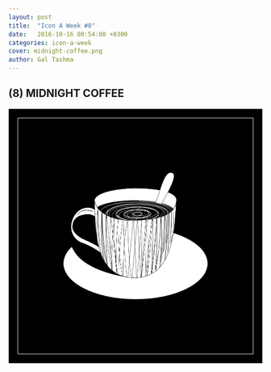 ```yaml
---
layout: post
title:  "Icon A Week #8"
date:   2016-10-16 00:54:00 +0300
categories: icon-a-week
cover: midnight-coffee.png 
author: Gal Tashma
---
```


## (8) MIDNIGHT COFFEE
![](/assets/img/midnight-coffee.png)
